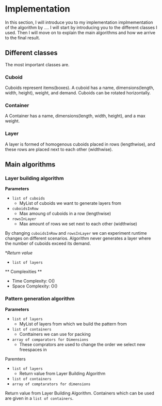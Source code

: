 # Implementation 

In this section, I will introduce you to my implementation implmementation of the algorithm by .... I will start by introducing you to the different classes I used. Then I will move on to explain the main algorithms and how we arrive to the final result.

## Different classes
The most important classes are.

### Cuboid
Cuboids represent items(boxes). A cuboid has a name, dimensions(length, width, height), weight, and demand. Cuboids can be rotated horizontally.

### Container
A Container has a name, dimensions(length, width, height), and a max weight.

### Layer
A layer is formed of homogenous cuboids placed in rows (lengthwise), and these rows are placed next to each other (widthwise). 

## Main algorithms

### Layer building algorithm

**Parameters**

* `list of cuboids`
  * MyList of cuboids we want to generate layers from
* `cuboidsInRow`
  * Max amoung of cuboids in a row (lengthwise)
* `rowsInLayer`
  * Max amount of rows we set next to each other (widthwise)

By changing `cuboidsInRow` and `rowsInLayer` we can experiment runtime changes on different scenarios. Algorithm never generates a layer where the number of cuboids exceed its demand.

**Return value*

* `list of layers`

** Complexities **

* Time Complexity: O()
* Space Complexity: O()

### Pattern generation algorithm

**Parameters**

* `list of layers`
  * MyList of layers from which we build the pattern from
* `list of containers`
  * Conttainers we can use for packing
* `array of comparators for Dimensions`
  * These comprators are used to change the order we select new freespaces in



Paremters

* `list of layers`
  * Return value from Layer Building Algorithm
* `list of containers`
* `array of comptarators for dimensions`

Return value from Layer Building Algorithm. Containers which can be used are given in a `list of containers`. 





